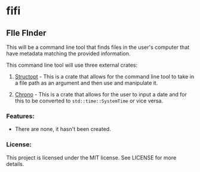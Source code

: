 # fifi

## **FIle FInder**

This will be a command line tool that finds files in the user's computer that have metadata matching the provided information.

This command line tool will use three external crates:

1.  [Structopt](https://github.com/TeXitoi/structopt) - This is a crate that allows for the command line tool to take in a file path as an argument and then use and manipulate it.

2.  [Chrono](https://github.com/chronotope/chrono) - This is a crate that allows for the user to input a date and for this to be converted to `std::time::SystemTime` or vice versa.

### Features:

* There are none, it hasn't been created.

### License:

This project is licensed under the MIT license. See LICENSE for more details.

